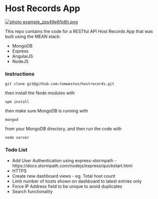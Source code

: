 # Host Records App

<a href="http://s723.photobucket.com/user/tom_weston2/media/example_zps49e6fp6h.png.html" target="_blank"><img src="http://i723.photobucket.com/albums/ww236/tom_weston2/example_zps49e6fp6h.png" border="0" alt=" photo example_zps49e6fp6h.png"/></a>

This repo contains the code for a RESTful API Host Records App that was built using the MEAN stack:

<ul>
<li>MongoDB</li>
<li>Express</li>
<li>AngularJS</li>
<li>NodeJS</li>
</ul>

<h3>Instructions</h3>

    git clone git@github.com:tomweston/hostrecords.git

then install the Node modules with

    npm install

then make sure MongoDB is running with

    mongod

from your MongoDB directory, and then run the code with 

    node server

<h3>Todo List</h3>

<ul>
<li>Add User Authentication using express-stormpath - https://docs.stormpath.com/nodejs/express/quickstart.html</li>
<li>HTTPS</li>
<li>Create new dashboard views - eg. Total host count</li>
<li>Limit number of hosts shown on dashboard to latest entries only</li>
<li>Force IP Address field to be unique to avoid duplicates</li>
<li>Search functionality</li>
</ul> 
